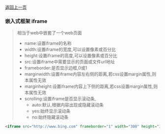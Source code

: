 [返回上一页](/README.md)

### 嵌入式框架 iframe

> 相当于web中嵌套了一个web页面
>
> - name:设置iframe的名称
> - width:设置iframe的宽度,可以设置像素或百分比
> - height:设置iframe的高度,可以设置像素或百分比
> - src:设置iframe中需要显示的页面或文件url地址
> - frameborder:是否显示边框,0或1
> - marginwidth:设置iframe内容左右侧的距离,若css设置margin属性,则本属性无效
> - marginheight:设置iframe内容上下侧的距离,若css设置margin属性,则本属性无效
> - scrolling:设置iframe是否显示滚动条,
>   - auto:默认,根据内容出现或隐藏滚动条
>   - yes:始终显示滚动条
>   - no:始终隐藏滚动条

```html
<iframe src="http://www.bing.com" frameborder="1" width="300" height="300" scrolling="auto"></iframe>
```
